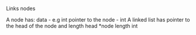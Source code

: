 Links nodes

A node has:
    data - e.g int
    pointer to the node - int 
A linked list has pointer to the head of the node and length
    head *node
    length int